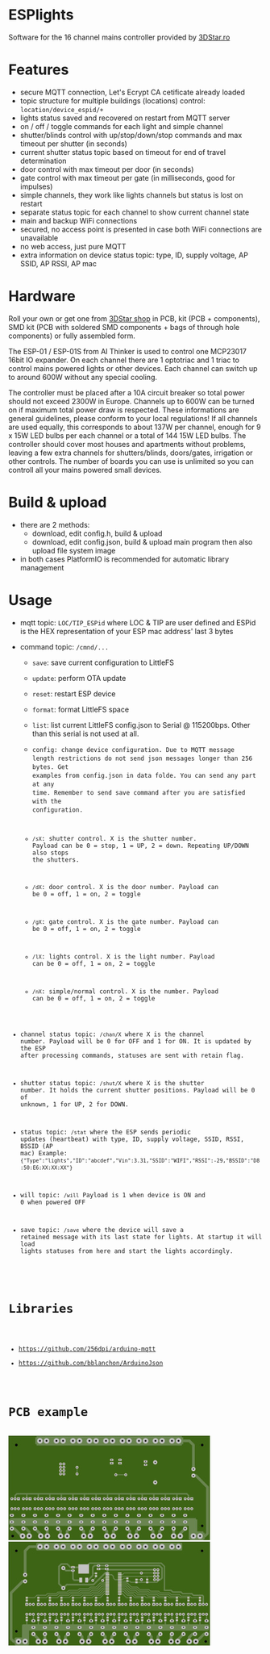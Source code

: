 # ESPlights
Software for the 16 channel mains controller provided by <a href="https://3dstar.ro/proiecte/esplights">3DStar.ro</a>

# Features
- secure MQTT connection, Let's Ecrypt CA cetificate already loaded
- topic structure for multiple buildings (locations) control: <code>location/device_espid/+</code>
- lights status saved and recovered on restart from MQTT server
- on / off / toggle commands for each light and simple channel
- shutter/blinds control with up/stop/down/stop commands and max timeout per shutter (in seconds)
- current shutter status topic based on timeout for end of travel determination
- door control with max timeout per door (in seconds)
- gate control with max timeout per gate (in milliseconds, good for impulses)
- simple channels, they work like lights channels but status is lost on restart
- separate status topic for each channel to show current channel state
- main and backup WiFi connections
- secured, no access point is presented in case both WiFi connections are unavailable
- no web access, just pure MQTT
- extra information on device status topic: type, ID, supply voltage, AP SSID, AP RSSI, AP mac



# Hardware
Roll your own or get one from <a href="https://3dstar.ro/proiecte/esplights">3DStar shop</a> in PCB, kit (PCB + components), SMD kit (PCB with soldered SMD components + bags of through hole components) or fully assembled form.

The ESP-01 / ESP-01S from AI Thinker is used to control one MCP23017 16bit IO expander. On each channel there are 1 optotriac and 1 triac to control mains powered lights or other devices. Each channel can switch up to around 600W without any special cooling.

The controller must be placed after a 10A circuit breaker so total power should not exceed 2300W in Europe. Channels up to 600W can be turned on if maximum total power draw is respected. These informations are general guidelines, please conform to your local regulations!
If all channels are used equally, this corresponds to about 137W per channel, enough for 9 x 15W LED bulbs per each channel or a total of 144 15W LED bulbs.
The controller should cover most houses and apartments without problems, leaving a few extra channels for shutters/blinds, doors/gates, irrigation or other controls.
The number of boards you can use is unlimited so you can controll all your mains powered small devices.


# Build & upload
- there are 2 methods:
    - download, edit config.h, build & upload
    - download, edit config.json, build & upload main program then also upload file system image
- in both cases PlatformIO is recommended for automatic library management

# Usage
- mqtt topic: <code>LOC/TIP_ESPid</code> where LOC & TIP are user defined and ESPid is the HEX representation of your ESP mac address' last 3 bytes
- command topic: <code>/cmnd/...</code>
    - <code>save</code>: save current configuration to LittleFS
    - <code>update</code>: perform OTA update
    - <code>reset</code>: restart ESP device
    - <code>format</code>: format LittleFS space
    - <code>list</code>: list current LittleFS config.json to Serial @ 115200bps. Other than this serial is not used at all.
    - <code>config: change device configuration. Due to MQTT message length restrictions do not send json messages longer than 256 bytes. Get examples from config.json in data folde. You can send any part at any time. Remember to send save command after you are satisfied with the configuration.

    - <code>/sX</code>: shutter control. X is the shutter number. Payload can be 0 = stop, 1 = UP, 2 = down. Repeating UP/DOWN also stops the shutters.
    - <code>/dX</code>: door control. X is the door number. Payload can be 0 = off, 1 = on, 2 = toggle
    - <code>/gX</code>: gate control. X is the gate number. Payload can be 0 = off, 1 = on, 2 = toggle
    - <code>/lX</code>: lights control. X is the light number. Payload can be 0 = off, 1 = on, 2 = toggle
    - <code>/nX</code>: simple/normal control. X is the number. Payload can be 0 = off, 1 = on, 2 = toggle

- channel status topic: <code>/chan/X</code> where X is the channel number. Payload will be 0 for OFF and 1 for ON. It is updated by the ESP after processing commands, statuses are sent with retain flag.
- shutter status topic: <code>/shut/X</code> where X is the shutter number. It holds the current shutter positions. Payload will be 0 of unknown, 1 for UP, 2 for DOWN.
- status topic: <code>/stat</code> where the ESP sends periodic updates (heartbeat) with type, ID, supply voltage, SSID, RSSI, BSSID (AP mac) Example: <code>{"Type":"lights","ID":"abcdef","Vin":3.31,"SSID":"WIFI","RSSI":-29,"BSSID":"D8:50:E6:XX:XX:XX"}</code>
- will topic: <code>/will</code> Payload is 1 when device is ON and 0 when powered OFF
- save topic: <code>/save</code> where the device will save a retained message with its last state for lights. At startup it will load lights statuses from here and start the lights accordingly.

# Libraries
- https://github.com/256dpi/arduino-mqtt
- https://github.com/bblanchon/ArduinoJson

# PCB example
<img src="https://github.com/cctweaker/esplights/blob/master/Hardware/ESPlights v1.0 top example.jpg?raw=true">
<img src="https://github.com/cctweaker/esplights/blob/master/Hardware/ESPlights v1.0 bottom example.jpg?raw=true">